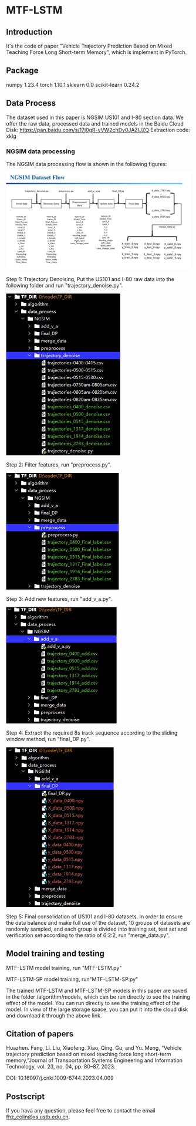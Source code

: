 # MTF-LSTM

## Introduction
It's the code of paper "Vehicle Trajectory Prediction Based on Mixed Teaching Force Long Short-term Memory", which is implement in PyTorch.

## Package
numpy                         1.23.4
torch                         1.10.1
sklearn                       0.0
scikit-learn                  0.24.2


## Data Process
The dataset used in this paper is NGSIM US101 and I-80 section data.
We offer the raw data, processed data and trained models in the Baidu Cloud Disk: https://pan.baidu.com/s/17j0gR-vVW2chDv0JAZlJZQ 
Extraction code: xklg

### NGSIM data processing
The NGSIM data processing flow is shown in the following figures:

![image](./img/NGSIM_data.png)

Step 1: Trajectory Denoising, Put the US101 and I-80 raw data into the following folder and run "trajectory_denoise.py".

![image](./img/N_step1.png)

Step 2: Filter features, run "preprocess.py".

![image](./img/N_step2.png)

Step 3: Add new features, run "add_v_a.py".

![image](./img/N_step3.png)

Step 4: Extract the required 8s track sequence according to the sliding window method, run "final_DP.py".

![image](./img/N_step4.png)

Step 5: Final consolidation of US101 and I-80 datasets. In order to ensure the data balance and make full use of the dataset, 10 groups of datasets are randomly sampled, and each group is divided into training set, test set and verification set according to the ratio of 6:2:2, run "merge_data.py".

## Model training and testing

MTF-LSTM model training, run "MTF-LSTM.py"

MTF-LSTM-SP model training, run"MTF-LSTM-SP.py"

The trained MTF-LSTM and MTF-LSTM-SP models in this paper are saved in the folder /algorithm/models, which can be run directly to see the training effect of the model.
You can run directly to see the training effect of the model. In view of the large storage space, you can put it into the cloud disk and download it through the above link.

## Citation of papers

Huazhen. Fang, Li. Liu, Xiaofeng. Xiao, Qing. Gu, and Yu. Meng, “Vehicle trajectory prediction based on mixed teaching force long short-term memory,”Journal of Transportation Systems Engineering and Information Technology, vol. 23, no. 04, pp. 80–87, 2023.

DOI: 10.16097/j.cnki.1009-6744.2023.04.009

## Postscript

If you hava any question, please feel free to contact the email fhz_colin@xs.ustb.edu.cn.
